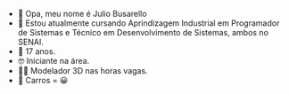 - 👋 Opa, meu nome é Julio Busarello
- 📖 Estou atualmente cursando Aprindizagem Industrial em Programador de Sistemas e Técnico em Desenvolvimento de Sistemas, ambos no SENAI.
- 🎈 17 anos.
- 🤓 Iniciante na área.
- 👨‍💻 Modelador 3D nas horas vagas.
- 🚗 Carros = 😀
  
